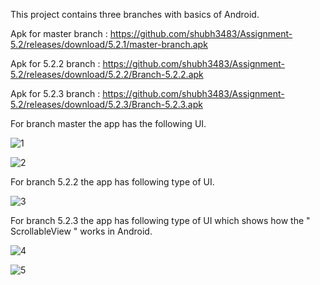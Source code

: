 This project contains three branches with basics of Android.

Apk for master branch : https://github.com/shubh3483/Assignment-5.2/releases/download/5.2.1/master-branch.apk

Apk for 5.2.2 branch : https://github.com/shubh3483/Assignment-5.2/releases/download/5.2.2/Branch-5.2.2.apk

Apk for 5.2.3 branch : https://github.com/shubh3483/Assignment-5.2/releases/download/5.2.3/Branch-5.2.3.apk

For branch master the app has the following UI.

![1](https://user-images.githubusercontent.com/65455693/116394966-26aacb00-a841-11eb-9103-7066600da29e.JPG)

![2](https://user-images.githubusercontent.com/65455693/116394999-2f030600-a841-11eb-8f8e-fc036221a29c.JPG)


For branch 5.2.2 the app has following type of UI.

![3](https://user-images.githubusercontent.com/65455693/116395013-34f8e700-a841-11eb-9f41-d0b93ddae1a6.JPG)


For branch 5.2.3 the app has following type of UI which shows how the " ScrollableView " works in Android.

![4](https://user-images.githubusercontent.com/65455693/116395042-3d512200-a841-11eb-9102-a6a5d1f76908.JPG)

![5](https://user-images.githubusercontent.com/65455693/116395062-43df9980-a841-11eb-9977-88e8293786ba.JPG)
